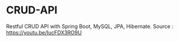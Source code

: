 # CRUD-API
Restful CRUD API with Spring Boot, MySQL, JPA, Hibernate.
Source : https://youtu.be/IucFDX3RO9U
